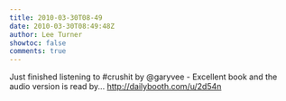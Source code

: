 ```yaml
---
title: 2010-03-30T08-49
date: 2010-03-30T08:49:48Z
author: Lee Turner
showtoc: false
comments: true
---
```


Just finished listening to #crushit by @garyvee  -  Excellent book and the audio version is read by... http://dailybooth.com/u/2d54n

